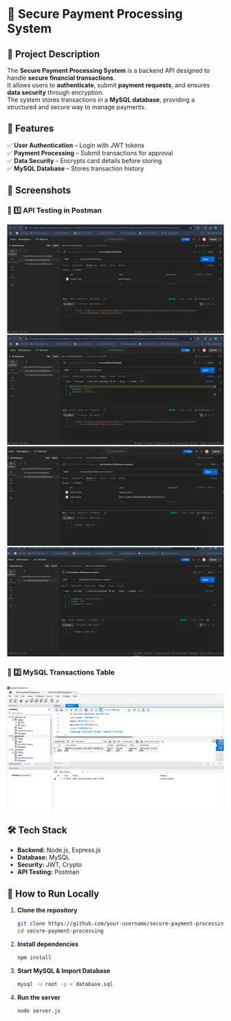 # 🚀 Secure Payment Processing System


## 📖 Project Description
The **Secure Payment Processing System** is a backend API designed to handle **secure financial transactions**.  
It allows users to **authenticate**, submit **payment requests**, and ensures **data security** through encryption.  
The system stores transactions in a **MySQL database**, providing a structured and secure way to manage payments.

## 📌 Features
✅ **User Authentication** – Login with JWT tokens  
✅ **Payment Processing** – Submit transactions for approval  
✅ **Data Security** – Encrypts card details before storing  
✅ **MySQL Database** – Stores transaction history  


## 📸 Screenshots
### 🔹 **1️⃣ API Testing in Postman**
![Postman API Test](screenshots/postman1.png)
![Postman API Test](screenshots/postman2.png)
![Postman API Test](screenshots/postman3.png)
![Postman API Test](screenshots/postman4.png)

### 🔹 **2️⃣ MySQL Transactions Table**
![MySQL Database](screenshots/mysql-table.png)

## 🛠️ Tech Stack
- **Backend:** Node.js, Express.js  
- **Database:** MySQL  
- **Security:** JWT, Crypto  
- **API Testing:** Postman  

## 🚀 How to Run Locally
1. **Clone the repository**  
   ```bash
   git clone https://github.com/your-username/secure-payment-processing.git
   cd secure-payment-processing
2. **Install dependencies**
   ```bash
   npm install
3. **Start MySQL & Import Database**
   ```bash
   mysql -u root -p < database.sql
4. **Run the server**
   ```bash
   node server.js
